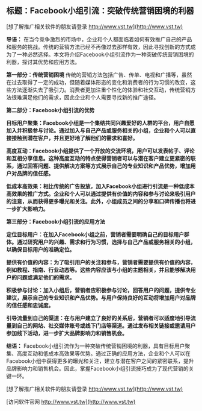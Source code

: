 ## **标题：Facebook小组引流：突破传统营销困境的利器**

[想了解推广相关软件的朋友请登录 http://www.vst.tw](http://www.vst.tw)

**导语：**
在当今竞争激烈的市场中，企业和个人都面临着如何有效推广自己的产品和服务的挑战。传统的营销方法已经不再像过去那样有效，因此寻找创新的方式成为了一种必然选择。本文将介绍Facebook小组引流作为一种突破传统营销困境的利器，探讨其优势和应用方法。

**第一部分：传统营销困境**
传统的营销方法包括广告、传单、电视和广播等，虽然在过去取得了一定的成功，但随着媒体形态的变化和消费者的行为习惯的改变，这些方法逐渐失去了吸引力。消费者更加注重个性化的体验和社交互动，传统营销方法很难满足他们的需求，因此企业和个人需要寻找新的推广途径。

**第二部分：Facebook小组引流的优势**

**目标用户聚集：Facebook小组是一个集结共同兴趣爱好的人群的平台，用户自愿加入并积极参与讨论。通过加入与自己产品或服务相关的小组，企业和个人可以直接接触到潜在客户，并且更好地了解他们的需求和喜好。**

**高度互动：Facebook小组提供了一个开放的交流环境，用户可以发表帖子、评论和互相分享信息。这种高度互动的特点使得营销者可以与潜在客户建立更紧密的联系，通过回答问题、提供解决方案等方式展示自己的专业知识和产品优势，增加用户对品牌的信任感。**

**低成本高效果：相比传统的广告投放，加入Facebook小组进行引流是一种低成本高效果的推广方式。企业和个人可以通过提供有价值的内容和参与讨论来吸引用户的注意，从而获得更多曝光和关注。此外，小组成员之间的分享和口碑传播也将进一步扩大影响力。**

**第三部分：Facebook小组引流的应用方法**

**定位目标用户：在加入Facebook小组之前，营销者需要明确自己的目标用户群体。通过研究用户的兴趣、需求和行为习惯，选择与自己产品或服务相关的小组，以确保目标用户的准确定位。**

**提供有价值的内容：为了吸引用户的关注和参与，营销者需要提供有价值的内容，例如教程、指南、行业动态等。这些内容应该与小组的主题相关，并且能够解决用户的问题或满足他们的需求。**

**积极参与讨论：加入小组后，营销者应积极参与讨论，回答用户的问题，提供专业建议，展示自己的专业知识和产品优势。与用户保持良好的互动将增加用户对品牌的信任感和忠诚度。**

**引导流量到自己的渠道：在与用户建立了良好的关系后，营销者可以适度地引导流量到自己的网站、社交媒体账号或线下门店等渠道。通过发布相关链接或邀请用户参加线下活动，进一步扩大品牌影响力和销售机会。**

**结语：**
Facebook小组引流作为一种突破传统营销困境的利器，具有目标用户聚集、高度互动和低成本高效果等优势。通过正确的应用方法，企业和个人可以在Facebook小组中获得更多的曝光和关注，建立与潜在客户之间的紧密联系，提升品牌影响力和销售机会。因此，掌握Facebook小组引流技巧成为了现代营销的关键一环。

[想了解推广相关软件的朋友请登录 http://www.vst.tw](http://www.vst.tw)


[访问软件官网 http://www.vst.tw](http://www.vst.tw)
